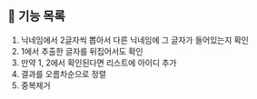 ## 🚀 기능 목록

1. 닉네임에서 2글자씩 뽑아서 다른 닉네임에 그 글자가 들어있는지 확인
2. 1에서 추출한 글자를 뒤집어서도 확인
3. 만약 1, 2에서 확인된다면 리스트에 아이디 추가
4. 결과를 오름차순으로 정렬
5. 중복제거